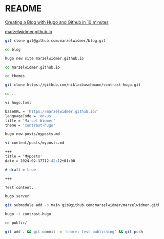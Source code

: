 # README

[Creating a Blog with Hugo and Github in 10 minutes](https://www.youtube.com/watch?v=LIFvgrRxdt4)

[marzelwidmer.github.io](https://marzelwidmer.github.io)

```bash
git clone git@github.com:marzelwidmer/blog.git
```

```bash
cd blog
```

```bash
hugo new site marzelwidmer.github.io
```

```bash
cd marzelwidmer.github.io
```

```bash
cd themes
```

```bash
git clone https://github.com/niklasbuschmann/contrast-hugo.git
```

```bash
cd ..
```

```bash
vi hugo.toml
```

```bash
baseURL = 'https://marzelwidmer.github.io/'
languageCode = 'en-us'
title = 'Marcel Widmer'
theme = 'contrast-hugo'
```

```bash
hugo new posts/myposts.md
```

```bash
vi content/posts/myposts.md
```

```md
+++
title = 'Myposts'
date = 2024-02-17T12:42:12+01:00

# draft = true

+++

Test content.
```

```bash
hugo server
```

```bash
git submodule add -b main git@github.com:marzelwidmer/marzelwidmer.github.io.git public
```

```bash
hugo -t contrast-hugo
```

```bash
cd public/
```

```bash
git add . && git commit -m 'chore: test publishing' && git push
```
